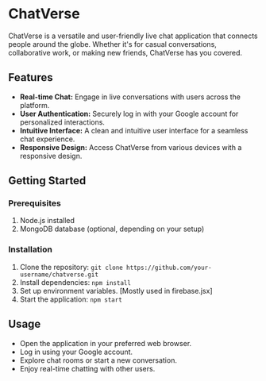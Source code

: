# ChatVerse

ChatVerse is a versatile and user-friendly live chat application that connects people around the globe. Whether it's for casual conversations, collaborative work, or making new friends, ChatVerse has you covered.

## Features
- **Real-time Chat:** Engage in live conversations with users across the platform.
- **User Authentication:** Securely log in with your Google account for personalized interactions.
- **Intuitive Interface:** A clean and intuitive user interface for a seamless chat experience.
- **Responsive Design:** Access ChatVerse from various devices with a responsive design.

## Getting Started

### Prerequisites
1. Node.js installed
2. MongoDB database (optional, depending on your setup)
  
### Installation
1. Clone the repository: `git clone https://github.com/your-username/chatverse.git`
2. Install dependencies: `npm install`
3. Set up environment variables. [Mostly used in firebase.jsx]
4. Start the application: `npm start`

## Usage
- Open the application in your preferred web browser.
- Log in using your Google account.
- Explore chat rooms or start a new conversation.
- Enjoy real-time chatting with other users.
